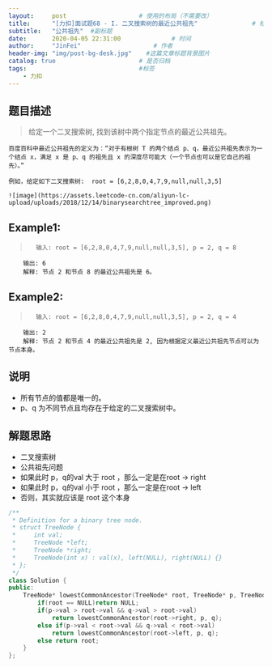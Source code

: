 ```yaml
---
layout:     post                    # 使用的布局（不需要改） 
title:      "[力扣]面试题68 - I. 二叉搜索树的最近公共祖先"               # 标题  
subtitle:   "公共祖先"  #副标题 
date:       2020-04-05 22:31:00              # 时间 
author:     "JinFei"                    # 作者 
header-img: "img/post-bg-desk.jpg"    #这篇文章标题背景图片 
catalog: true                       # 是否归档 
tags:                               #标签     
    - 力扣
---
```


## 题目描述
>   给定一个二叉搜索树, 找到该树中两个指定节点的最近公共祖先。

    百度百科中最近公共祖先的定义为：“对于有根树 T 的两个结点 p、q，最近公共祖先表示为一个结点 x，满足 x 是 p、q 的祖先且 x 的深度尽可能大（一个节点也可以是它自己的祖先）。”

    例如，给定如下二叉搜索树:  root = [6,2,8,0,4,7,9,null,null,3,5]

    ![image](https://assets.leetcode-cn.com/aliyun-lc-upload/uploads/2018/12/14/binarysearchtree_improved.png)

## Example1:
 
>       输入: root = [6,2,8,0,4,7,9,null,null,3,5], p = 2, q = 8
        输出: 6 
        解释: 节点 2 和节点 8 的最近公共祖先是 6。

## Example2:
 
>       输入: root = [6,2,8,0,4,7,9,null,null,3,5], p = 2, q = 4
        输出: 2
        解释: 节点 2 和节点 4 的最近公共祖先是 2, 因为根据定义最近公共祖先节点可以为节点本身。


## 说明
- 所有节点的值都是唯一的。
- p、q 为不同节点且均存在于给定的二叉搜索树中。


## 解题思路
- 二叉搜索树
- 公共祖先问题
- 如果此时 p，q的val 大于 root ，那么一定是在root -> right
- 如果此时 p，q的val 小于 root ，那么一定是在root -> left
- 否则，其实就应该是 root 这个本身

```C++
/**
 * Definition for a binary tree node.
 * struct TreeNode {
 *     int val;
 *     TreeNode *left;
 *     TreeNode *right;
 *     TreeNode(int x) : val(x), left(NULL), right(NULL) {}
 * };
 */
class Solution {
public:
    TreeNode* lowestCommonAncestor(TreeNode* root, TreeNode* p, TreeNode* q) {
        if(root == NULL)return NULL;
        if(p->val > root->val && q->val > root->val) 
            return lowestCommonAncestor(root->right, p, q);
        else if(p->val < root->val && q->val < root->val) 
            return lowestCommonAncestor(root->left, p, q);
        else return root;
    }
};
```
